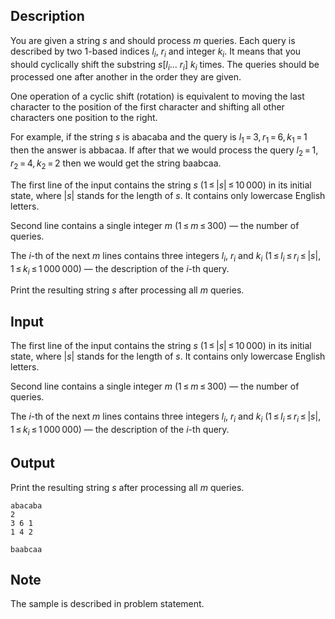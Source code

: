 ## Description

<div><p>You are given a string <span class="tex-span"><i>s</i></span> and should process <span class="tex-span"><i>m</i></span> queries. Each query is described by two 1-based indices <span class="tex-span"><i>l</i><sub class="lower-index"><i>i</i></sub></span>, <span class="tex-span"><i>r</i><sub class="lower-index"><i>i</i></sub></span> and integer <span class="tex-span"><i>k</i><sub class="lower-index"><i>i</i></sub></span>. It means that you should cyclically shift the substring <span class="tex-span"><i>s</i>[<i>l</i><sub class="lower-index"><i>i</i></sub>... <i>r</i><sub class="lower-index"><i>i</i></sub>]</span> <span class="tex-span"><i>k</i><sub class="lower-index"><i>i</i></sub></span> times. The queries should be processed one after another in the order they are given.</p><p>One operation of a cyclic shift (rotation) is equivalent to moving the last character to the position of the first character and shifting all other characters one position to the right.</p><p>For example, if the string <span class="tex-span"><i>s</i></span> is <span class="tex-font-style-tt">abacaba</span> and the query is <span class="tex-span"><i>l</i><sub class="lower-index">1</sub> = 3, <i>r</i><sub class="lower-index">1</sub> = 6, <i>k</i><sub class="lower-index">1</sub> = 1</span> then the answer is <span class="tex-font-style-tt">abbacaa</span>. If after that we would process the query <span class="tex-span"><i>l</i><sub class="lower-index">2</sub> = 1, <i>r</i><sub class="lower-index">2</sub> = 4, <i>k</i><sub class="lower-index">2</sub> = 2</span> then we would get the string <span class="tex-font-style-tt">baabcaa</span>.</p></div><div class="input-specification"><p>The first line of the input contains the string <span class="tex-span"><i>s</i></span> (<span class="tex-span">1 ≤ |<i>s</i>| ≤ 10 000</span>) in its initial state, where <span class="tex-span">|<i>s</i>|</span> stands for the length of <span class="tex-span"><i>s</i></span>. It contains only lowercase English letters.</p><p>Second line contains a single integer <span class="tex-span"><i>m</i></span> (<span class="tex-span">1 ≤ <i>m</i> ≤ 300</span>)&nbsp;— the number of queries.</p><p>The <span class="tex-span"><i>i</i></span>-th of the next <span class="tex-span"><i>m</i></span> lines contains three integers <span class="tex-span"><i>l</i><sub class="lower-index"><i>i</i></sub></span>, <span class="tex-span"><i>r</i><sub class="lower-index"><i>i</i></sub></span> and <span class="tex-span"><i>k</i><sub class="lower-index"><i>i</i></sub></span> (<span class="tex-span">1 ≤ <i>l</i><sub class="lower-index"><i>i</i></sub> ≤ <i>r</i><sub class="lower-index"><i>i</i></sub> ≤ |<i>s</i>|, 1 ≤ <i>k</i><sub class="lower-index"><i>i</i></sub> ≤ 1 000 000</span>)&nbsp;— the description of the <span class="tex-span"><i>i</i></span>-th query.</p></div><div class="output-specification"><p>Print the resulting string <span class="tex-span"><i>s</i></span> after processing all <span class="tex-span"><i>m</i></span> queries.</p></div>

## Input

<p>The first line of the input contains the string <span class="tex-span"><i>s</i></span> (<span class="tex-span">1 ≤ |<i>s</i>| ≤ 10 000</span>) in its initial state, where <span class="tex-span">|<i>s</i>|</span> stands for the length of <span class="tex-span"><i>s</i></span>. It contains only lowercase English letters.</p><p>Second line contains a single integer <span class="tex-span"><i>m</i></span> (<span class="tex-span">1 ≤ <i>m</i> ≤ 300</span>)&nbsp;— the number of queries.</p><p>The <span class="tex-span"><i>i</i></span>-th of the next <span class="tex-span"><i>m</i></span> lines contains three integers <span class="tex-span"><i>l</i><sub class="lower-index"><i>i</i></sub></span>, <span class="tex-span"><i>r</i><sub class="lower-index"><i>i</i></sub></span> and <span class="tex-span"><i>k</i><sub class="lower-index"><i>i</i></sub></span> (<span class="tex-span">1 ≤ <i>l</i><sub class="lower-index"><i>i</i></sub> ≤ <i>r</i><sub class="lower-index"><i>i</i></sub> ≤ |<i>s</i>|, 1 ≤ <i>k</i><sub class="lower-index"><i>i</i></sub> ≤ 1 000 000</span>)&nbsp;— the description of the <span class="tex-span"><i>i</i></span>-th query.</p>

## Output

<p>Print the resulting string <span class="tex-span"><i>s</i></span> after processing all <span class="tex-span"><i>m</i></span> queries.</p>





```input1
abacaba
2
3 6 1
1 4 2

```




```output1
baabcaa

```



## Note

<p>The sample is described in problem statement.</p>
